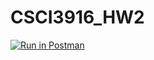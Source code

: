 # CSCI3916_HW2

[![Run in Postman](https://run.pstmn.io/button.svg)](https://app.getpostman.com/run-collection/e5e43836a6c6932e7c62#?env%5BUNIQUE_KEY%5D=W3siZGVzY3JpcHRpb24iOnsiY29udGVudCI6IiIsInR5cGUiOiJ0ZXh0L3BsYWluIn0sInZhbHVlIjpudWxsLCJrZXkiOiJVTklRVUVfS0VZIiwiZW5hYmxlZCI6dHJ1ZX0seyJ2YWx1ZSI6bnVsbCwia2V5Ijoic2lnbmluX3Rlc3QiLCJlbmFibGVkIjp0cnVlfV0=)